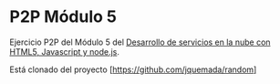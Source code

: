 P2P Módulo 5
=========

Ejercicio P2P del Módulo 5 del [Desarrollo de servicios en la nube con HTML5, Javascript y node.js](www.miriadax.net/web/javascript-node-js). 

Está clonado del proyecto [https://github.com/jquemada/random]

